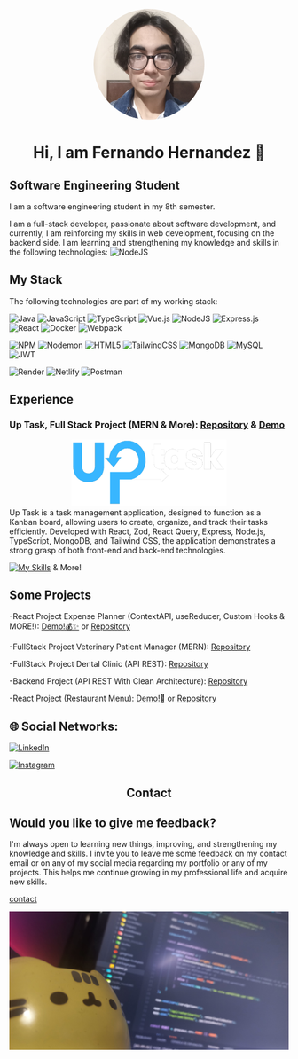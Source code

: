 <p align="center">
  <img src="/public/perfil.png" alt="fernando profile picture" width="200" style="border-radius: 150px;"/>
</p>
<h1 align="center"> Hi, I am Fernando Hernandez 👋 </h1>

## Software Engineering Student
I am a software engineering student in my 8th semester.

I am a full-stack developer, passionate about software development, and currently, I am reinforcing my skills in web development, focusing on the backend side. I am learning and strengthening my knowledge and skills in the following technologies: ![NodeJS](https://img.shields.io/badge/node.js-6DA55F?style=for-the-badge&logo=node.js&logoColor=white) 



## My Stack
The following technologies are part of my working stack:

![Java](https://img.shields.io/badge/java-%23ED8B00.svg?style=for-the-badge&logo=openjdk&logoColor=white) ![JavaScript](https://img.shields.io/badge/javascript-%23323330.svg?style=for-the-badge&logo=javascript&logoColor=%23F7DF1E) ![TypeScript](https://img.shields.io/badge/typescript-%23007ACC.svg?style=for-the-badge&logo=typescript&logoColor=white) ![Vue.js](https://img.shields.io/badge/vue.js-%2335495e.svg?style=for-the-badge&logo=vuedotjs&logoColor=%234FC08D) ![NodeJS](https://img.shields.io/badge/node.js-6DA55F?style=for-the-badge&logo=node.js&logoColor=white) ![Express.js](https://img.shields.io/badge/express.js-%23404d59.svg?style=for-the-badge&logo=express&logoColor=%2361DAFB) ![React](https://img.shields.io/badge/react-%2320232a.svg?style=for-the-badge&logo=react&logoColor=%2361DAFB) ![Docker](https://img.shields.io/badge/docker-%230db7ed.svg?style=for-the-badge&logo=docker&logoColor=white) ![Webpack](https://img.shields.io/badge/webpack-%238DD6F9.svg?style=for-the-badge&logo=webpack&logoColor=black)


![NPM](https://img.shields.io/badge/NPM-%23CB3837.svg?style=for-the-badge&logo=npm&logoColor=white) ![Nodemon](https://img.shields.io/badge/NODEMON-%23323330.svg?style=for-the-badge&logo=nodemon&logoColor=%BBDEAD) ![HTML5](https://img.shields.io/badge/html5-%23E34F26.svg?style=for-the-badge&logo=html5&logoColor=white) ![TailwindCSS](https://img.shields.io/badge/tailwindcss-%2338B2AC.svg?style=for-the-badge&logo=tailwind-css&logoColor=white) ![MongoDB](https://img.shields.io/badge/MongoDB-%234ea94b.svg?style=for-the-badge&logo=mongodb&logoColor=white) ![MySQL](https://img.shields.io/badge/mysql-%2300000f.svg?style=for-the-badge&logo=mysql&logoColor=white) ![JWT](https://img.shields.io/badge/JWT-black?style=for-the-badge&logo=JSON%20web%20tokens)

![Render](https://img.shields.io/badge/Render-%46E3B7.svg?style=for-the-badge&logo=render&logoColor=white) ![Netlify](https://img.shields.io/badge/netlify-%23000000.svg?style=for-the-badge&logo=netlify&logoColor=#00C7B7)  ![Postman](https://img.shields.io/badge/Postman-FF6C37?style=for-the-badge&logo=postman&logoColor=white)

## Experience
### Up Task, Full Stack Project (MERN & More): [Repository](https://github.com/josefer09/UpTask_FullStack) & [Demo](https://uptask-frontend-ten.vercel.app)
<div align="center">
  <img src="./public/logo_dark.png" alt="logo" width="280" height="120">
</div>
Up Task is a task management application, designed to function as a Kanban board, allowing users to create, organize, and track their tasks efficiently. Developed with React, Zod, React Query, Express, Node.js, TypeScript, MongoDB, and Tailwind CSS, the application demonstrates a strong grasp of both front-end and back-end technologies.

[![My Skills](https://skillicons.dev/icons?i=ts,react,express,tailwind,mongodb,nodejs)](https://skillicons.dev) & More!

## Some Projects
-React Project Expense Planner (ContextAPI, useReducer, Custom Hooks & MORE!): [Demo!💰✨](https://66545bc37d713970f949f8c0--rococo-cobbler-315c95.netlify.app/) or [Repository](https://github.com/josefer09/expense_planner.git)

-FullStack Project Veterinary Patient Manager (MERN): [Repository](https://github.com/josefer09/FullStack_Veterinaria.git)

-FullStack Project Dental Clinic (API REST): [Repository](https://github.com/josefer09/consultorio_dental.git)

-Backend Project (API REST With Clean Architecture): [Repository](https://github.com/josefer09/REST_API_CleanArchitecture.git)

-React Project (Restaurant Menu): [Demo!🍴](https://poetic-heliotrope-3fae31.netlify.app/) or [Repository](https://github.com/josefer09/restaurant_menu)



## 🌐 Social Networks:
[![LinkedIn](https://img.shields.io/badge/LinkedIn-%230077B5.svg?logo=linkedin&logoColor=white)](https://www.linkedin.com/in/jos%C3%A9-fernando-hernandez-angulo-7862882b9/)

[![Instagram](https://img.shields.io/badge/Instagram-%23E4405F.svg?logo=Instagram&logoColor=white)](https://instagram.com/_ophion)


<h2 align="center">Contact</h2>

## Would you like to give me feedback?

I'm always open to learning new things, improving, and strengthening my knowledge and skills. I invite you to leave me some feedback on my contact email or on any of my social media regarding my portfolio or any of my projects. This helps me continue growing in my professional life and acquire new skills.


[contact](https://www.linkedin.com/in/jos%C3%A9-fernando-hernandez-angulo-7862882b9/)

<p align="center">
  <img src="/public/portada.jpg" alt="banner" height="250" width="600""/>
</p>
